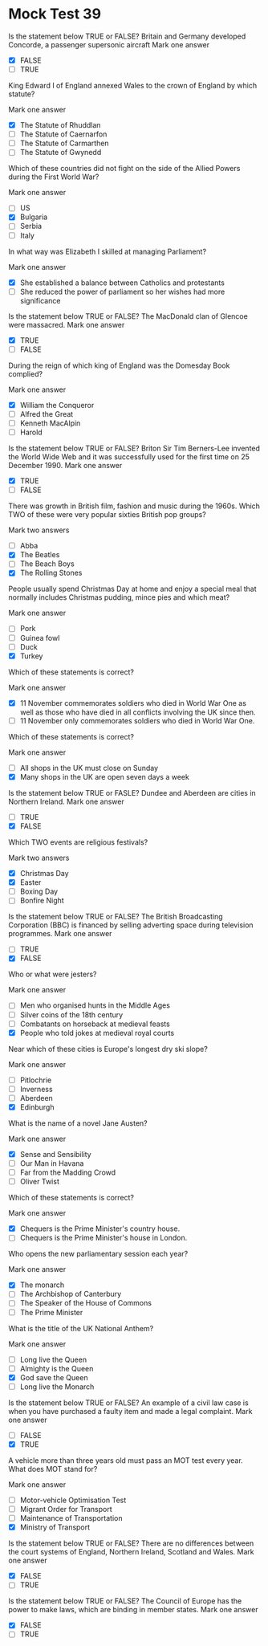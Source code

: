 # Mock Test 39

Is the statement below TRUE or FALSE?
Britain and Germany developed Concorde, a passenger supersonic aircraft
Mark one answer

- [x]  FALSE
- [ ]  TRUE

King Edward I of England annexed Wales to the crown of England by which statute?

Mark one answer

- [x]  The Statute of Rhuddlan
- [ ]  The Statute of Caernarfon
- [ ]  The Statute of Carmarthen
- [ ]  The Statute of Gwynedd

Which of these countries did not fight on the side of the Allied Powers during the First World War?

Mark one answer

- [ ]  US
- [x]  Bulgaria
- [ ]  Serbia
- [ ]  Italy

In what way was Elizabeth I skilled at managing Parliament?

Mark one answer

- [x]  She established a balance between Catholics and protestants
- [ ]  She reduced the power of parliament so her wishes had more significance

Is the statement below TRUE or FALSE?
The MacDonald clan of Glencoe were massacred.
Mark one answer

- [x]  TRUE
- [ ]  FALSE

During the reign of which king of England was the Domesday Book complied?

Mark one answer

- [x]  William the Conqueror
- [ ]  Alfred the Great
- [ ]  Kenneth MacAlpin
- [ ]  Harold

Is the statement below TRUE or FALSE?
Briton Sir Tim Berners-Lee invented the World Wide Web and it was successfully used for the first time on 25 December 1990.
Mark one answer

- [x]  TRUE
- [ ]  FALSE

There was growth in British film, fashion and music during the 1960s. Which TWO of these were very popular sixties British pop groups?

Mark two answers

- [ ]  Abba
- [x]  The Beatles
- [ ]  The Beach Boys
- [x]  The Rolling Stones

People usually spend Christmas Day at home and enjoy a special meal that normally includes Christmas pudding, mince pies and which meat?

Mark one answer

- [ ]  Pork
- [ ]  Guinea fowl
- [ ]  Duck
- [x]  Turkey

Which of these statements is correct?

Mark one answer

- [x]  11 November commemorates soldiers who died in World War One as well as those who have died in all conflicts involving the UK since then.
- [ ]  11 November only commemorates soldiers who died in World War One.

Which of these statements is correct?

Mark one answer

- [ ]  All shops in the UK must close on Sunday
- [x]  Many shops in the UK are open seven days a week

Is the statement below TRUE or FASLE?
Dundee and Aberdeen are cities in Northern Ireland.
Mark one answer

- [ ]  TRUE
- [x]  FALSE

Which TWO events are religious festivals?

Mark two answers

- [x]  Christmas Day
- [x]  Easter
- [ ]  Boxing Day
- [ ]  Bonfire Night

Is the statement below TRUE or FALSE?
The British Broadcasting Corporation (BBC) is financed by selling adverting space during television programmes.
Mark one answer

- [ ]  TRUE
- [x]  FALSE

Who or what were jesters?

Mark one answer

- [ ]  Men who organised hunts in the Middle Ages
- [ ]  Silver coins of the 18th century
- [ ]  Combatants on horseback at medieval feasts
- [x]  People who told jokes at medieval royal courts

Near which of these cities is Europe's longest dry ski slope?

Mark one answer

- [ ]  Pitlochrie
- [ ]  Inverness
- [ ]  Aberdeen
- [x]  Edinburgh

What is the name of a novel Jane Austen?

Mark one answer

- [x]  Sense and Sensibility
- [ ]  Our Man in Havana
- [ ]  Far from the Madding Crowd
- [ ]  Oliver Twist

Which of these statements is correct?

Mark one answer

- [x]  Chequers is the Prime Minister's country house.
- [ ]  Chequers is the Prime Minister's house in London.

Who opens the new parliamentary session each year?

Mark one answer

- [x]  The monarch
- [ ]  The Archbishop of Canterbury
- [ ]  The Speaker of the House of Commons
- [ ]  The Prime Minister

What is the title of the UK National Anthem?

Mark one answer

- [ ]  Long live the Queen
- [ ]  Almighty is the Queen
- [x]  God save the Queen
- [ ]  Long live the Monarch

Is the statement below TRUE or FALSE?
An example of a civil law case is when you have purchased a faulty item and made a legal complaint.
Mark one answer

- [ ]  FALSE
- [x]  TRUE

A vehicle more than three years old must pass an MOT test every year. What does MOT stand for?

Mark one answer

- [ ]  Motor-vehicle Optimisation Test
- [ ]  Migrant Order for Transport
- [ ]  Maintenance of Transportation
- [x]  Ministry of Transport

Is the statement below TRUE or FALSE?
There are no differences between the court systems of England, Northern Ireland, Scotland and Wales.
Mark one answer

- [x]  FALSE
- [ ]  TRUE

Is the statement below TRUE or FALSE?
The Council of Europe has the power to make laws, which are binding in member states.
Mark one answer

- [x]  FALSE
- [ ]  TRUE